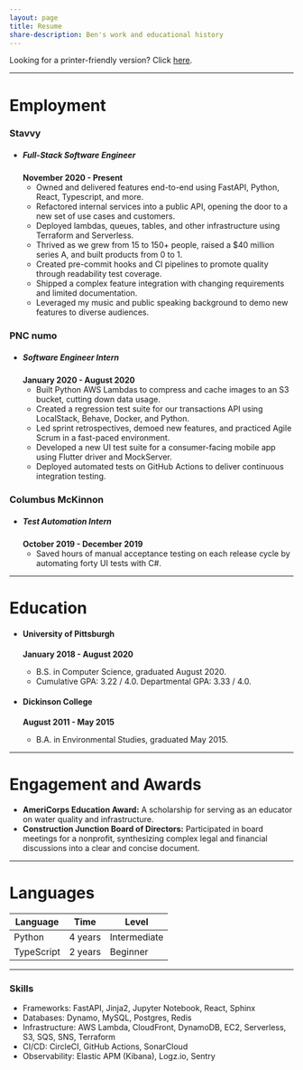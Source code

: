 ```yaml
---
layout: page
title: Resume
share-description: Ben's work and educational history
---
```


Looking for a printer-friendly version? Click [here](assets/docs/Ben_Nathanson_Resume_Public.pdf).

---

# Employment

### Stavvy
- ##### Full-Stack Software Engineer
  **November 2020 - Present**
  - Owned and delivered features end-to-end using FastAPI, Python, React, Typescript, and more.
  - Refactored internal services into a public API, opening the door to a new set of use cases and customers.
  - Deployed lambdas, queues, tables, and other infrastructure using Terraform and Serverless.
  - Thrived as we grew from 15 to 150+ people, raised a $40 million series A, and built products from 0 to 1.
  - Created pre-commit hooks and CI pipelines to promote quality through readability test coverage.
  - Shipped a complex feature integration with changing requirements and limited documentation.
  - Leveraged my music and public speaking background to demo new features to diverse audiences.

### PNC numo
- ##### Software Engineer Intern
  **January 2020 - August 2020**
  - Built Python AWS Lambdas to compress and cache images to an S3 bucket, cutting down data usage.
  - Created a regression test suite for our transactions API using LocalStack, Behave, Docker, and Python.
  - Led sprint retrospectives, demoed new features, and practiced Agile Scrum in a fast-paced environment.
  - Developed a new UI test suite for a consumer-facing mobile app using Flutter driver and MockServer.
  - Deployed automated tests on GitHub Actions to deliver continuous integration testing.

### Columbus McKinnon
- ##### Test Automation Intern
  **October 2019 - December 2019**
  - Saved hours of manual acceptance testing on each release cycle by automating forty UI tests with C#.

---

# Education
- #### University of Pittsburgh
  **January 2018 - August 2020**
  - B.S. in Computer Science, graduated August 2020.
  - Cumulative GPA: 3.22 / 4.0. Departmental GPA: 3.33 / 4.0.

- #### Dickinson College
  **August 2011 - May 2015**
  - B.A. in Environmental Studies, graduated May 2015.

---

# Engagement and Awards
- **AmeriCorps Education Award:** A scholarship for serving as an educator on water quality and infrastructure.
- **Construction Junction Board of Directors:** Participated in board meetings for a nonprofit, synthesizing complex legal and financial discussions into a clear and concise document.

---

# Languages

Language   | Time | Level
----------- | ----------- | -----------
Python | 4 years | Intermediate
TypeScript | 2 years | Beginner

---
### Skills
- Frameworks: FastAPI, Jinja2, Jupyter Notebook, React, Sphinx
- Databases: Dynamo, MySQL, Postgres, Redis
- Infrastructure: AWS Lambda, CloudFront, DynamoDB, EC2, Serverless, S3, SQS, SNS, Terraform
- CI/CD: CircleCI, GitHub Actions, SonarCloud
- Observability: Elastic APM (Kibana), Logz.io, Sentry
